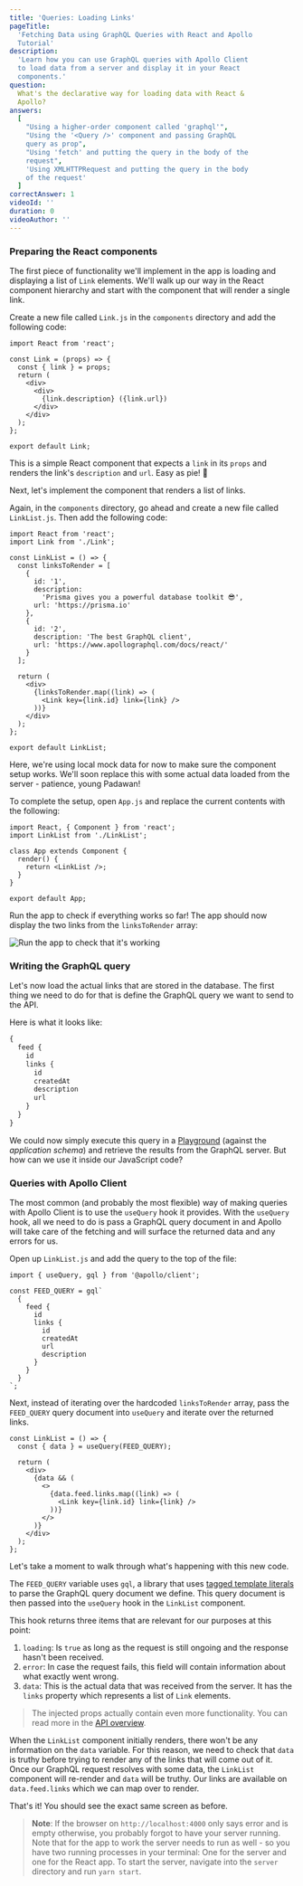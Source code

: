```yaml
---
title: 'Queries: Loading Links'
pageTitle:
  'Fetching Data using GraphQL Queries with React and Apollo
  Tutorial'
description:
  'Learn how you can use GraphQL queries with Apollo Client
  to load data from a server and display it in your React
  components.'
question:
  What's the declarative way for loading data with React &
  Apollo?
answers:
  [
    "Using a higher-order component called 'graphql'",
    "Using the '<Query />' component and passing GraphQL
    query as prop",
    "Using 'fetch' and putting the query in the body of the
    request",
    'Using XMLHTTPRequest and putting the query in the body
    of the request'
  ]
correctAnswer: 1
videoId: ''
duration: 0
videoAuthor: ''
---
```


### Preparing the React components

The first piece of functionality we'll implement in the app
is loading and displaying a list of `Link` elements. We'll
walk up our way in the React component hierarchy and start
with the component that will render a single link.

<Instruction>

Create a new file called `Link.js` in the `components`
directory and add the following code:

```js(path=".../hackernews-react-apollo/src/components/Link.js")
import React from 'react';

const Link = (props) => {
  const { link } = props;
  return (
    <div>
      <div>
        {link.description} ({link.url})
      </div>
    </div>
  );
};

export default Link;
```

</Instruction>

This is a simple React component that expects a `link` in
its `props` and renders the link's `description` and `url`.
Easy as pie! 🍰

Next, let's implement the component that renders a list of
links.

<Instruction>

Again, in the `components` directory, go ahead and create a
new file called `LinkList.js`. Then add the following code:

```js(path=".../hackernews-react-apollo/src/components/LinkList.js")
import React from 'react';
import Link from './Link';

const LinkList = () => {
  const linksToRender = [
    {
      id: '1',
      description:
        'Prisma gives you a powerful database toolkit 😎',
      url: 'https://prisma.io'
    },
    {
      id: '2',
      description: 'The best GraphQL client',
      url: 'https://www.apollographql.com/docs/react/'
    }
  ];

  return (
    <div>
      {linksToRender.map((link) => (
        <Link key={link.id} link={link} />
      ))}
    </div>
  );
};

export default LinkList;
```

</Instruction>

Here, we're using local mock data for now to make sure the
component setup works. We'll soon replace this with some
actual data loaded from the server - patience, young
Padawan!

<Instruction>

To complete the setup, open `App.js` and replace the current
contents with the following:

```js(path=".../hackernews-react-apollo/src/components/App.js")
import React, { Component } from 'react';
import LinkList from './LinkList';

class App extends Component {
  render() {
    return <LinkList />;
  }
}

export default App;
```

</Instruction>

Run the app to check if everything works so far! The app
should now display the two links from the `linksToRender`
array:

![Run the app to check that it's working](https://imgur.com/CK8nPPh.png)

### Writing the GraphQL query

Let's now load the actual links that are stored in the
database. The first thing we need to do for that is define
the GraphQL query we want to send to the API.

Here is what it looks like:

```graphql
{
  feed {
    id
    links {
      id
      createdAt
      description
      url
    }
  }
}
```

We could now simply execute this query in a
[Playground](https://github.com/graphql/graphql-playground)
(against the _application schema_) and retrieve the results
from the GraphQL server. But how can we use it inside our
JavaScript code?

### Queries with Apollo Client

The most common (and probably the most flexible) way of
making queries with Apollo Client is to use the `useQuery`
hook it provides. With the `useQuery` hook, all we need to
do is pass a GraphQL query document in and Apollo will take
care of the fetching and will surface the returned data and
any errors for us.

Open up `LinkList.js` and add the query to the top of the
file:

```js(path=".../hackernews-react-apollo/src/components/LinkList.js")
import { useQuery, gql } from '@apollo/client';

const FEED_QUERY = gql`
  {
    feed {
      id
      links {
        id
        createdAt
        url
        description
      }
    }
  }
`;
```

</Instruction>
<Instruction>

Next, instead of iterating over the hardcoded
`linksToRender` array, pass the `FEED_QUERY` query document
into `useQuery` and iterate over the returned links.

```js(path=".../hackernews-react-apollo/src/components/LinkList.js")
const LinkList = () => {
  const { data } = useQuery(FEED_QUERY);

  return (
    <div>
      {data && (
        <>
          {data.feed.links.map((link) => (
            <Link key={link.id} link={link} />
          ))}
        </>
      )}
    </div>
  );
};
```

</Instruction>

Let's take a moment to walk through what's happening with
this new code.

The `FEED_QUERY` variable uses `gql`, a library that uses
[tagged template literals](https://wesbos.com/tagged-template-literals)
to parse the GraphQL query document we define. This query
document is then passed into the `useQuery` hook in the
`LinkList` component.

This hook returns three items that are relevant for our
purposes at this point:

1. `loading`: Is `true` as long as the request is still
   ongoing and the response hasn't been received.
1. `error`: In case the request fails, this field will
   contain information about what exactly went wrong.
1. `data`: This is the actual data that was received from
   the server. It has the `links` property which represents
   a list of `Link` elements.

> The injected props actually contain even more
> functionality. You can read more in the
> [API overview](https://www.apollographql.com/docs/react/essentials/queries.html#render-prop).

When the `LinkList` component initially renders, there won't
be any information on the `data` variable. For this reason,
we need to check that `data` is truthy before trying to
render any of the links that will come out of it. Once our
GraphQL request resolves with some data, the `LinkList`
component will re-render and `data` will be truthy. Our
links are available on `data.feed.links` which we can map
over to render.

That's it! You should see the exact same screen as before.

> **Note**: If the browser on `http://localhost:4000` only
> says error and is empty otherwise, you probably forgot to
> have your server running. Note that for the app to work
> the server needs to run as well - so you have two running
> processes in your terminal: One for the server and one for
> the React app. To start the server, navigate into the
> `server` directory and run `yarn start`.

